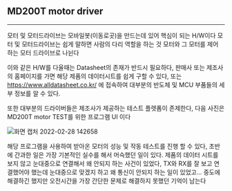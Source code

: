 ## MD200T motor driver
---

모터 및 모터드라이브는 모바일봇(이동로곳)을 만드는데 있어 핵심이 되는 H/W이다 모터 및 모터드라이브는 쉽게 말하면 사람의 다리 역할을 하는 것 모터와 그 모터를 제어 하는 모터 드라이브로
나뉜다 

이와 같은 H/W를 다울때는 Datasheet의 존재가 반드시 필요하다, 판매사 또는 제조사의 홈페이지를 가면 해당 제품의 데이터시트를 쉽게 구할 수 있다, 또는 https://www.alldatasheet.co.kr/ 에 접속하여 
대부분의 반도체 및 MCU 부품들의 세부 정보를 알 수 있다.

또한 대부분의 드라이버들은 제조사가 제공하는 테스트 플렛폼이 존제한다, 다음 사진은 MD200T motor TEST를 위한 프로그램 UI 이다

![화면 캡처 2022-02-28 142658](https://user-images.githubusercontent.com/84003327/155929001-d268f6ce-712a-4913-9286-a8298164f697.png)

해당 프로그램을 사용하여 받아온 모터의 성능 및 작동 테스트를 진행 할 수 있다, 초반에 간과한 일은 가장 기본적인 실수를 해서 머슥했던 일이 있다.
제품의 데이터 시트를 보지 않고 눈대중으로 연결해서 왜 안되지 하는 사건이 있었다, TX와 RX를 잘 보고 연결했어야 했는데 눈대중으로 맞겠지 하고 왜 통신이 안되지 하는 일이 있었고...
중도에 해결하긴 했지만 오전시간을 가장 간단한 문제로 해결하지 못했던 기억이 남는다



